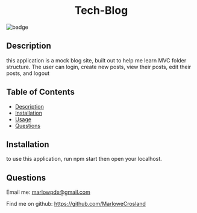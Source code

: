 
<h1 align="center">Tech-Blog</h1>

![badge](https://img.shields.io/badge/license-Apache-brightgreen)<br />

## Description
this application is a mock blog site, built out to help me learn MVC folder structure. The user can login, create new posts, view their posts, edit their posts, and logout

## Table of Contents
- [Description](#description)
- [Installation](#installation)
- [Usage](#usage)
- [Questions](#questions)

## Installation
to use this application, run npm start then open your localhost.
        

## Questions

Email me: marlowpdx@gmail.com

Find me on github: https://github.com/MarloweCrosland
